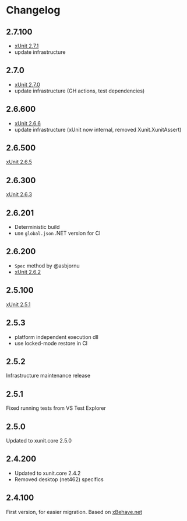 # Changelog

## 2.7.100

* [xUnit 2.7.1](https://github.com/xunit/xunit/compare/2.7.0...2.7.1)
* update infrastructure

## 2.7.0

* [xUnit 2.7.0](https://github.com/xunit/xunit/compare/2.6.6...2.7.0)
* update infrastructure (GH actions, test dependencies)

## 2.6.600

* [xUnit 2.6.6](https://github.com/xunit/xunit/compare/2.6.5...2.6.6)
* update infrastructure (xUnit now internal, removed Xunit.XunitAssert)

## 2.6.500

[xUnit 2.6.5](https://github.com/xunit/xunit/compare/2.6.3...2.6.5)

## 2.6.300

[xUnit 2.6.3](https://github.com/xunit/xunit/releases/tag/2.6.3)

## 2.6.201

* Deterministic build
* use `global.json` .NET version for CI

## 2.6.200

* `Spec` method by @asbjornu
* [xUnit 2.6.2](https://github.com/xunit/xunit/releases/tag/2.6.2)

## 2.5.100

[xUnit 2.5.1](https://github.com/xunit/xunit/releases/tag/2.5.1)

## 2.5.3

* platform independent execution dll
* use locked-mode restore in CI

## 2.5.2

Infrastructure maintenance release

## 2.5.1

Fixed running tests from VS Test Explorer

## 2.5.0

Updated to xunit.core 2.5.0

## 2.4.200

* Updated to xunit.core 2.4.2
* Removed desktop (net462) specifics

## 2.4.100

First version, for easier migration. Based on [xBehave.net](https://github.com/adamralph/xbehave.net)
